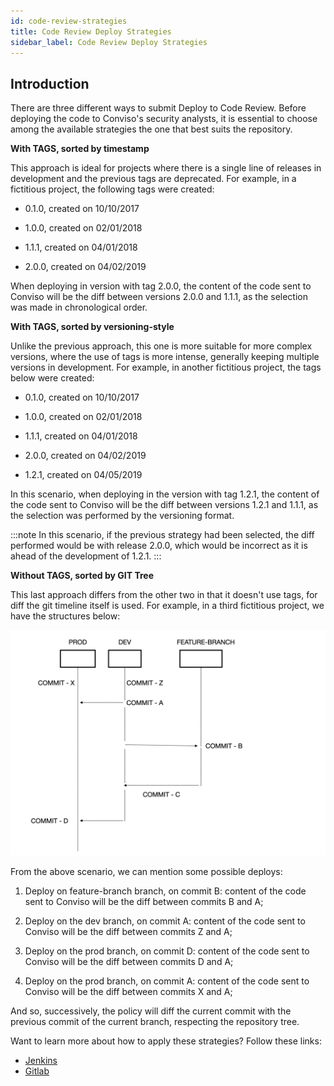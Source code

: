 ```yaml
---
id: code-review-strategies
title: Code Review Deploy Strategies
sidebar_label: Code Review Deploy Strategies
---
```


## Introduction
There are three different ways to submit Deploy to Code Review. Before deploying the code to Conviso's security analysts, it is essential to choose among the available strategies the one that best suits the repository.

**With TAGS, sorted by timestamp**

This approach is ideal for projects where there is a single line of releases in development and the previous tags are deprecated. For example, in a fictitious project, the following tags were created:

- 0.1.0, created on 10/10/2017

- 1.0.0, created on 02/01/2018

- 1.1.1, created on 04/01/2018

- 2.0.0, created on 04/02/2019

When deploying in version with tag 2.0.0, the content of the code sent to Conviso will be the diff between versions 2.0.0 and 1.1.1, as the selection was made in chronological order.

**With TAGS, sorted by versioning-style**

Unlike the previous approach, this one is more suitable for more complex versions, where the use of tags is more intense, generally keeping multiple versions in development. For example, in another fictitious project, the tags below were created:

- 0.1.0, created on 10/10/2017

- 1.0.0, created on 02/01/2018

- 1.1.1, created on 04/01/2018

- 2.0.0, created on 04/02/2019

- 1.2.1, created on 04/05/2019

In this scenario, when deploying in the version with tag 1.2.1, the content of the code sent to Conviso will be the diff between versions 1.2.1 and 1.1.1, as the selection was performed by the versioning format.

:::note
In this scenario, if the previous strategy had been selected, the diff performed would be with release 2.0.0, which would be incorrect as it is ahead of the development of 1.2.1.
:::

**Without TAGS, sorted by GIT Tree**

This last approach differs from the other two in that it doesn't use tags, for diff the git timeline itself is used. For example, in a third fictitious project, we have the structures below:

<div style={{textAlign: 'center'}}>

![img](../../static/img/code-review.png)

</div>

From the above scenario, we can mention some possible deploys:

1. Deploy on feature-branch branch, on commit B: content of the code sent to Conviso will be the diff between commits B and A;

2. Deploy on the dev branch, on commit A: content of the code sent to Conviso will be the diff between commits Z and A;

3. Deploy on the prod branch, on commit D: content of the code sent to Conviso will be the diff between commits D and A;

4. Deploy on the prod branch, on commit A: content of the code sent to Conviso will be the diff between commits X and A;

And so, successively, the policy will diff the current commit with the previous commit of the current branch, respecting the repository tree.

Want to learn more about how to apply these strategies? Follow these links:

- [Jenkins](../integrations/jenkins)
- [Gitlab](../integrations/gitlab)

